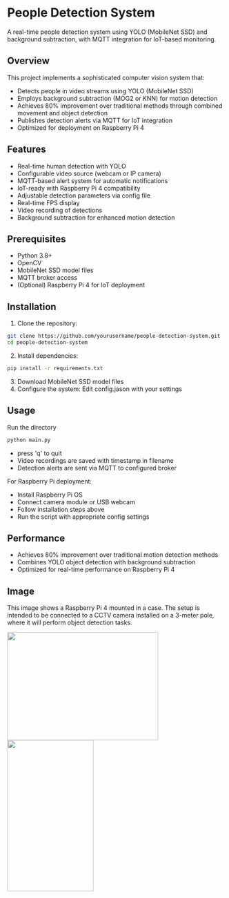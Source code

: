 # People Detection System

A real-time people detection system using YOLO (MobileNet SSD) and background subtraction, with MQTT integration for IoT-based monitoring.

## Overview

This project implements a sophisticated computer vision system that:
- Detects people in video streams using YOLO (MobileNet SSD)
- Employs background subtraction (MOG2 or KNN) for motion detection
- Achieves 80% improvement over traditional methods through combined movement and object detection
- Publishes detection alerts via MQTT for IoT integration
- Optimized for deployment on Raspberry Pi 4

## Features

- Real-time human detection with YOLO
- Configurable video source (webcam or IP camera)
- MQTT-based alert system for automatic notifications
- IoT-ready with Raspberry Pi 4 compatibility
- Adjustable detection parameters via config file
- Real-time FPS display
- Video recording of detections
- Background subtraction for enhanced motion detection

## Prerequisites

- Python 3.8+
- OpenCV
- MobileNet SSD model files
- MQTT broker access
- (Optional) Raspberry Pi 4 for IoT deployment

## Installation

1. Clone the repository:
```bash
git clone https://github.com/yourusername/people-detection-system.git
cd people-detection-system
```

2. Install dependencies:
```bash
pip install -r requirements.txt
```
3. Download MobileNet SSD model files
4. Configure the system: Edit config.jason with your settings

## Usage
Run the directory 
```bash
python main.py
```
- press 'q' to quit
- Video recordings are saved with timestamp in filename
- Detection alerts are sent via MQTT to configured broker

For Raspberry Pi deployment:
- Install Raspberry Pi OS
- Connect camera module or USB webcam
- Follow installation steps above
- Run the script with appropriate config settings

## Performance
- Achieves 80% improvement over traditional motion detection methods
- Combines YOLO object detection with background subtraction
- Optimized for real-time performance on Raspberry Pi 4

## Image
This image shows a Raspberry Pi 4 mounted in a case. The setup is intended to be connected to a CCTV camera installed on a 3-meter pole, where it will perform object detection tasks.

<img src="https://github.com/user-attachments/assets/c3eaf4b1-5cb7-4c17-bbbe-d4cc072f30eb" width="350" height="250" >
<img src="https://github.com/user-attachments/assets/4c28e0a7-33c6-44c0-8332-ec6d14e5aeea" width="200" height="350">

